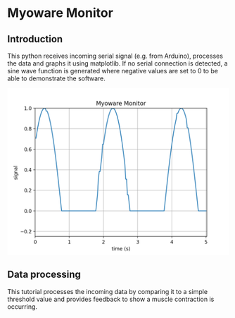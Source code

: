 # Myoware Monitor

## Introduction
This python receives incoming serial signal (e.g. from Arduino), processes the data and graphs it using matplotlib.
If no serial connection is detected, a sine wave function is generated where negative values are set to 0 to be able to 
demonstrate the software.

![Myoware Monitor](docs/img/monitor_screenshot.png)

## Data processing
This tutorial processes the incoming data by comparing it to a simple threshold value
and provides feedback to show a muscle contraction is occurring. 
